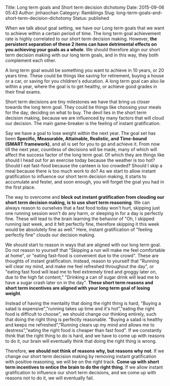 Title: Long term goals and Short term decision dichotomy
Date: 2015-09-06 05:43
Author: jinhaochan
Category: Ramblings
Slug: long-term-goals-and-short-term-decision-dichotomy
Status: published

When we talk about goal setting, we have our Long term goals that we want to achieve within a certain period of time. The long term goal achievement rate is highly correlated to our short term decision making. However, **the persistent separation of these 2 items can have detrimental effects on you achieving your goals as a whole**. We should therefore align our short term decision making with our long term goals, and in this way, they both complement each other.

A long term goal would be something you want to achieve in 10 years, or 20 years time. These could be things like saving for retirement, buying a house or a car, or saving for you children's education. A long term goal can also lie within a year, where the goal is to get healthy, or achieve good grades in their final exams.

Short term decisions are tiny milestones we have that bring us closer towards the long term goal. They could be things like choosing your meals for the day, deciding on what to buy. The devil lies in the short term decision making, because we are influenced by many factors that will cloud our decision. The main game-breaker is the feeling of instant gratification.

Say we have a goal to lose weight within the next year. The goal set has been **Specific, Measurable, Attainable, Realistic, and Time-bound (SMART framework)**, and all is set for you to go and achieve it. From now till the next year, countless of decisions will be made, many of which will affect the success factor of the long term goal. Of which they are things like should I head out for an exercise today because the weather is too hot? Should I eat fast-food because the canteen is too crowded? Should I skip a meal because there is too much work to do? As we start to allow instant gratification to influence our short term decision making, it starts to accumulate and fester, and soon enough, you will forget the goal you had in the first place.

The way to overcome and **block out instant gratification from clouding our short term decision making, is to use short term reasoning**. We can always reason to ourselves that a fast food today won't hurt, skipping just one running session won't do any harm, or sleeping in for a day is perfectly fine. These will lead to the brain learning the behavior of "Oh, I skipped running last week, and it felt perfectly fine, therefore skipping it this week would be absolutely fine as well." Here, instant gratification of "feeling perfectly fine" clouds our decision making.

We should start to reason in ways that are aligned with our long term goal. Do not reason to yourself that "Skipping a run will make me feel comfortable at home", or "eating fast-food is convenient due to the crowd". These are thoughts of instant gratification. Instead, reason to yourself that "Running will clear my mind, and make me feel refreshed throughout the day", or "eating fast food will lead me to feel extremely tired and groggy later on, due to the high fat content," "Drinking a can of sugar drink will lead me to have a sugar crash later on in the day". **These short term reasons and short term incentives are aligned with your long term goal of losing weight**.

Instead of having the mentality that doing the right thing is hard, "Buying a salad is expensive","running takes up time and it's hot","eating the right food is difficult to choose", we should change our thinking entirely, such that doing the right thing is perfectly reasonable. "Buying a salad is healthy and keeps me refreshed","Running clears up my mind and allows me to destress","eating the right food is cheaper than fast food". If we constantly think that the right thing to do is hard, and we have to come up with reasons to do it, our brain will eventually think that doing the right thing is wrong.

Therefore, **we should not think of reasons why, but reasons why not**. If we change our short term decision making by removing instant gratification with positive reasoning, we will be on the right track. **Come up with short term incentives to entice the brain to do the right thing**. If we allow instant gratification to influence our short term decisions, and we come up with reasons not to do it, we will eventually fail.
